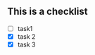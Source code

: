 This is a checklist
-----------------------------------------
- [ ] task1
- [x] task 2
- [x] task 3
